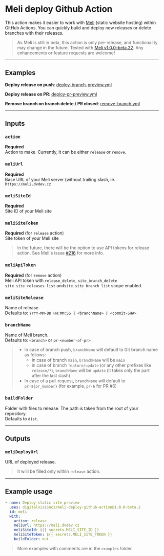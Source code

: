
# Meli deploy Github Action
This action makes it easier to work with [Meli](https://docs.meli.sh/) (static website hosting) within GitHub Actions. You can quickly build and deploy new releases or delete branches with their releases.

> As Meli is still in beta, this action is only pre-release, and functionality may change in the future. Tested with [Meli v1.0.0-beta.22](https://github.com/getmeli/meli/releases/tag/v1.0.0-beta.22). Any enhancements or feature requests are welcome!

***

## Examples
**Deploy release on push**: [deploy-branch-preview.yml](./examples/deploy-branch-preview.yml)

**Deploy release on PR**: [deploy-pr-preview.yml](./examples/deploy-pr-preview.yml)

**Remove branch on branch delete / PR closed**: [remove-branch.yml](./examples/remove-branch.yml)

***

## Inputs

### `action`
**Required**<br>
Action to make. Currently, it can be either `release` or `remove`.

### `meliUrl`
**Required**<br>
Base URL of your Meli server (without trailing slash, ie. `https://meli.dvdev.cz`

### `meliSiteId`
**Required**<br>
Site ID of your Meli site

### `meliSiteToken`
**Required** (for `release` action)<br>
Site token of your Meli site
> In the future, there will be the option to use API tokens for release action. See Meli's issue [#216](https://github.com/getmeli/meli/issues/216) for more info.

### `meliApiToken`
**Required** (for `remove` action)<br>
Meli API token with `release_delete`, `site_branch_delete` `site.site_releases_list` and`site.site_branch_list` scope enabled.

### `meliSiteRelease`
Name of release.<br>
Defaults to: `YYYY-MM-DD HH:MM:SS | <branchName> | <commit-SHA>`

### `branchName`
Name of Meli branch.<br>
Defaults to: `<branch>` or `pr-<number-of-pr>`
> - In case of branch push, `branchName` will default to Git branch name as follows:<br>
>   - in case of branch `main`, `branchName` will be `main`
>   - in case of branch `feature/update` (or any other prefixes like `release/*`), `branchName` will be `update` (it takes only the part after the last slash)
> -  In case of a pull request, `branchName` will default to `pr-${pr_number}` (for example, `pr-6` for PR #6)

### `buildFolder`
Folder with files to release. The path is taken from the root of your repository.<br>
Defaults to `dist`.

***

## Outputs
### `meliDeployUrl`
URL of deployed release.
> It wiill be filled only within `release` action.

***

## Example usage
```yml
- name: Deploy static site preview
  uses: digitalvisioncz/meli-deploy-github-action@1.0.0-beta.2
  id: meli
  with:
    action: release
    meliUrl: https://meli.dvdev.cz
    meliSiteId: ${{ secrets.MELI_SITE_ID }}
    meliSiteToken: ${{ secrets.MELI_SITE_TOKEN }}
    buildFolder: out
```
> More examples with comments are in the `examples` folder.
